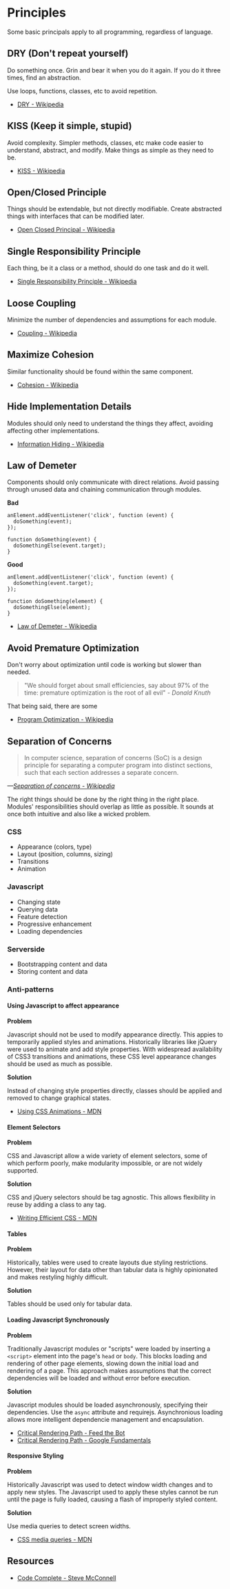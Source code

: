 # Principles

Some basic principals apply to all programming, regardless of language.

## DRY (Don't repeat yourself)

Do something once. Grin and bear it when you do it again. If you do it three times, find an abstraction.

Use loops, functions, classes, etc to avoid repetition.

* [DRY - Wikipedia](http://en.wikipedia.org/wiki/Don%27t_repeat_yourself)

## KISS (Keep it simple, stupid)

Avoid complexity. Simpler methods, classes, etc make code easier to understand, abstract, and modify. Make things as simple as they need to be.

* [KISS - Wikipedia](http://en.wikipedia.org/wiki/KISS_principle)

## Open/Closed Principle

Things should be extendable, but not directly modifiable. Create abstracted things with interfaces that can be modified later.

* [Open Closed Principal - Wikipedia](http://en.wikipedia.org/wiki/Open_Closed_Principle)

## Single Responsibility Principle

Each thing, be it a class or a method, should do one task and do it well.

* [Single Responsibility Principle - Wikipedia](http://en.wikipedia.org/wiki/Single_responsibility_principle)

## Loose Coupling

Minimize the number of dependencies and assumptions for each module.

* [Coupling - Wikipedia](http://en.wikipedia.org/wiki/Coupling_(computer_programming))

## Maximize Cohesion

Similar functionality should be found within the same component.

* [Cohesion - Wikipedia](https://developer.mozilla.org/en-US/docs/Web/Guide/CSS/Media_queries)

## Hide Implementation Details

Modules should only need to understand the things they affect, avoiding affecting other implementations.

* [Information Hiding - Wikipedia](http://en.wikipedia.org/wiki/Information_Hiding)

## Law of Demeter

Components should only communicate with direct relations. Avoid passing through unused data and chaining communication through modules.

**Bad**

```
anElement.addEventListener('click', function (event) {
  doSomething(event);
});

function doSomething(event) {
  doSomethingElse(event.target);
}
```

**Good**

```
anElement.addEventListener('click', function (event) {
  doSomething(event.target);
});

function doSomething(element) {
  doSomethingElse(element);
}
```

* [Law of Demeter - Wikipedia](http://en.wikipedia.org/wiki/Law_of_Demeter)

## Avoid Premature Optimization

Don't worry about optimization until code is working but slower than needed.

>  "We should forget about small efficiencies, say about 97% of the time: premature optimization is the root of all evil"
<cite>- Donald Knuth</cite>

That being said, there are some

* [Program Optimization - Wikipedia](http://en.wikipedia.org/wiki/Program_optimization)

## Separation of Concerns

> In computer science, separation of concerns (SoC) is a design principle for separating a computer program into distinct sections, such that each section addresses a separate concern.

<cite>&mdash;[Separation of concerns - Wikipedia](http://en.wikipedia.org/wiki/Separation_of_concerns)</cite>

The right things should be done by the right thing in the right place. Modules' responsibilities should overlap as little as possible. It sounds at once both intuitive and also like a wicked problem.

### CSS
* Appearance (colors, type)
* Layout (position, columns, sizing)
* Transitions
* Animation

### Javascript
* Changing state
* Querying data
* Feature detection
* Progressive enhancement
* Loading dependencies

### Serverside
* Bootstrapping content and data
* Storing content and data

### Anti-patterns

#### Using Javascript to affect appearance

**Problem**

Javascript should not be used to modify appearance directly. This appies to temporarily applied styles and animations. Historically libraries like jQuery were used to animate and add style properties. With widespread availability of CSS3 transitions and animations, these CSS level appearance changes should be used as much as possible.

**Solution**

Instead of changing style properties directly, classes should be applied and removed to change graphical states.

* [Using CSS Animations - MDN](https://developer.mozilla.org/en-US/docs/Web/Guide/CSS/Using_CSS_animations)

#### Element Selectors

**Problem**

CSS and Javascript allow a wide variety of element selectors, some of which perform poorly, make modularity impossible, or are not widely supported.

**Solution**

CSS and jQuery selectors should be tag agnostic. This allows flexibility in reuse by adding a class to any tag.

* [Writing Efficient CSS - MDN](https://developer.mozilla.org/en-US/docs/Web/Guide/CSS/Writing_efficient_CSS)

#### Tables

**Problem**

Historically, tables were used to create layouts due styling restrictions. However, their layout for data other than tabular data is highly opinionated and makes restyling highly difficult.

**Solution**

Tables should be used only for tabular data.

#### Loading Javascript Synchronously

**Problem**

Traditionally Javascript modules or "scripts" were loaded by inserting a `<script>` element into the page's `head` or `body`. This blocks loading and rendering of other page elements, slowing down the initial load and rendering of a page. This approach makes assumptions that the correct dependencies will be loaded and without error before execution.

**Solution**

Javascript modules should be loaded asynchronously, specifying their dependencies. Use the `async` attribute and requirejs. Asynchronious loading allows more intelligent dependencie management and encapsulation.

* [Critical Rendering Path - Feed the Bot](http://www.feedthebot.com/pagespeed/critical-render-path.html)
* [Critical Rendering Path - Google Fundamentals](https://developers.google.com/web/fundamentals/performance/critical-rendering-path)

#### Responsive Styling

**Problem**

Historically Javascript was used to detect window width changes and to apply new styles. The Javascript used to apply these styles cannot be run until the page is fully loaded, causing a flash of improperly styled content.

**Solution**

Use media queries to detect screen widths.

* [CSS media queries - MDN](https://developer.mozilla.org/en-US/docs/Web/Guide/CSS/Media_queries)

## Resources

* [Code Complete - Steve McConnell](http://www.amazon.com/Code-Complete-Practical-Handbook-Construction/dp/0735619670)
